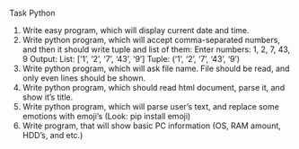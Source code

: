 Task Python
1. Write easy program, which will display current date and time.
2. Write python program, which will accept comma-separated numbers, and then it
should write tuple and list of them:
Enter numbers: 1, 2, 7, 43, 9
Output:
List: [‘1’, ‘2’, ‘7’, ‘43’, ‘9’]
Tuple: (‘1’, ‘2’, ‘7’, ‘43’, ‘9’)
3. Write python program, which will ask file name. File should be read, and only even
lines should be shown.
4. Write python program, which should read html document, parse it, and show it’s
title.
5. Write python program, which will parse user’s text, and replace some emotions with
emoji’s (Look: pip install emoji)
6. Write program, that will show basic PC information (OS, RAM amount, HDD’s, and
etc.)
